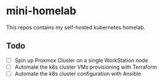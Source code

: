 # mini-homelab
This repos contains my self-hosted kubernetes homelab.
## Todo
- [ ] Spin up Proxmox Cluster on a single WorkStation node
- [ ] Automate the k8s cluster VMs provisioning with Terraform
- [ ] Automate the k8s cluster configuration with Ansible